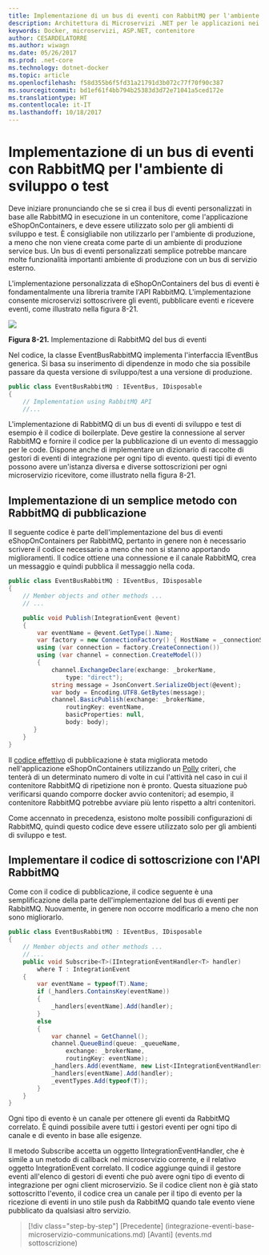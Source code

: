 ```yaml
---
title: Implementazione di un bus di eventi con RabbitMQ per l'ambiente di sviluppo o test
description: Architettura di Microservizi .NET per le applicazioni nei contenitori .NET | Implementazione di un bus di eventi con RabbitMQ per l'ambiente di sviluppo o test
keywords: Docker, microservizi, ASP.NET, contenitore
author: CESARDELATORRE
ms.author: wiwagn
ms.date: 05/26/2017
ms.prod: .net-core
ms.technology: dotnet-docker
ms.topic: article
ms.openlocfilehash: f58d355b6f5fd31a21791d3b072c77f70f90c387
ms.sourcegitcommit: bd1ef61f4bb794b25383d3d72e71041a5ced172e
ms.translationtype: HT
ms.contentlocale: it-IT
ms.lasthandoff: 10/18/2017
---
```

# <a name="implementing-an-event-bus-with-rabbitmq-for-the-development-or-test-environment"></a>Implementazione di un bus di eventi con RabbitMQ per l'ambiente di sviluppo o test

Deve iniziare pronunciando che se si crea il bus di eventi personalizzati in base alle RabbitMQ in esecuzione in un contenitore, come l'applicazione eShopOnContainers, e deve essere utilizzato solo per gli ambienti di sviluppo e test. È consigliabile non utilizzarlo per l'ambiente di produzione, a meno che non viene creata come parte di un ambiente di produzione service bus. Un bus di eventi personalizzati semplice potrebbe mancare molte funzionalità importanti ambiente di produzione con un bus di servizio esterno.

L'implementazione personalizzata di eShopOnContainers del bus di eventi è fondamentalmente una libreria tramite l'API RabbitMQ. L'implementazione consente microservizi sottoscrivere gli eventi, pubblicare eventi e ricevere eventi, come illustrato nella figura 8-21.

![](./media/image22.png)

**Figura 8-21.** Implementazione di RabbitMQ del bus di eventi

Nel codice, la classe EventBusRabbitMQ implementa l'interfaccia IEventBus generica. Si basa su inserimento di dipendenze in modo che sia possibile passare da questa versione di sviluppo/test a una versione di produzione.

```csharp
public class EventBusRabbitMQ : IEventBus, IDisposable
{
    // Implementation using RabbitMQ API
    //...
```

L'implementazione di RabbitMQ di un bus di eventi di sviluppo e test di esempio è il codice di boilerplate. Deve gestire la connessione al server RabbitMQ e fornire il codice per la pubblicazione di un evento di messaggio per le code. Dispone anche di implementare un dizionario di raccolte di gestori di eventi di integrazione per ogni tipo di evento. questi tipi di evento possono avere un'istanza diversa e diverse sottoscrizioni per ogni microservizio ricevitore, come illustrato nella figura 8-21.

## <a name="implementing-a-simple-publish-method-with-rabbitmq"></a>Implementazione di un semplice metodo con RabbitMQ di pubblicazione

Il seguente codice è parte dell'implementazione del bus di eventi eShopOnContainers per RabbitMQ, pertanto in genere non è necessario scrivere il codice necessario a meno che non si stanno apportando miglioramenti. Il codice ottiene una connessione e il canale RabbitMQ, crea un messaggio e quindi pubblica il messaggio nella coda.

```csharp
public class EventBusRabbitMQ : IEventBus, IDisposable
{
    // Member objects and other methods ...
    // ...

    public void Publish(IntegrationEvent @event)
    {
        var eventName = @event.GetType().Name;
        var factory = new ConnectionFactory() { HostName = _connectionString };
        using (var connection = factory.CreateConnection())
        using (var channel = connection.CreateModel())
        {
            channel.ExchangeDeclare(exchange: _brokerName,
                type: "direct");
            string message = JsonConvert.SerializeObject(@event);
            var body = Encoding.UTF8.GetBytes(message);
            channel.BasicPublish(exchange: _brokerName,
                routingKey: eventName,
                basicProperties: null,
                body: body);
       }
    }
}
```

Il [codice effettivo](https://github.com/dotnet-architecture/eShopOnContainers/blob/master/src/BuildingBlocks/EventBus/EventBusRabbitMQ/EventBusRabbitMQ.cs) di pubblicazione è stata migliorata metodo nell'applicazione eShopOnContainers utilizzando un [Polly](https://github.com/App-vNext/Polly) criteri, che tenterà di un determinato numero di volte in cui l'attività nel caso in cui il contenitore RabbitMQ di ripetizione non è pronto. Questa situazione può verificarsi quando comporre docker avvio contenitori; ad esempio, il contenitore RabbitMQ potrebbe avviare più lento rispetto a altri contenitori.

Come accennato in precedenza, esistono molte possibili configurazioni di RabbitMQ, quindi questo codice deve essere utilizzato solo per gli ambienti di sviluppo e test.

## <a name="implementing-the-subscription-code-with-the-rabbitmq-api"></a>Implementare il codice di sottoscrizione con l'API RabbitMQ

Come con il codice di pubblicazione, il codice seguente è una semplificazione della parte dell'implementazione del bus di eventi per RabbitMQ. Nuovamente, in genere non occorre modificarlo a meno che non sono migliorarlo.

```csharp
public class EventBusRabbitMQ : IEventBus, IDisposable
{
    // Member objects and other methods ...
    // ...
    public void Subscribe<T>(IIntegrationEventHandler<T> handler)
        where T : IntegrationEvent
    {
        var eventName = typeof(T).Name;
        if (_handlers.ContainsKey(eventName))
        {
            _handlers[eventName].Add(handler);
        }
        else
        {
            var channel = GetChannel();
            channel.QueueBind(queue: _queueName,
                exchange: _brokerName,
                routingKey: eventName);
            _handlers.Add(eventName, new List<IIntegrationEventHandler>());
            _handlers[eventName].Add(handler);
            _eventTypes.Add(typeof(T));
        }
    }
}
```

Ogni tipo di evento è un canale per ottenere gli eventi da RabbitMQ correlato. È quindi possibile avere tutti i gestori eventi per ogni tipo di canale e di evento in base alle esigenze.

Il metodo Subscribe accetta un oggetto IIntegrationEventHandler, che è simile a un metodo di callback nel microservizio corrente, e il relativo oggetto IntegrationEvent correlato. Il codice aggiunge quindi il gestore eventi all'elenco di gestori di eventi che può avere ogni tipo di evento di integrazione per ogni client microservizio. Se il codice client non è già stato sottoscritto l'evento, il codice crea un canale per il tipo di evento per la ricezione di eventi in uno stile push da RabbitMQ quando tale evento viene pubblicato da qualsiasi altro servizio.


>[!div class="step-by-step"]
[Precedente] (integrazione-eventi-base-microservizio-communications.md) [Avanti] (events.md sottoscrizione)
